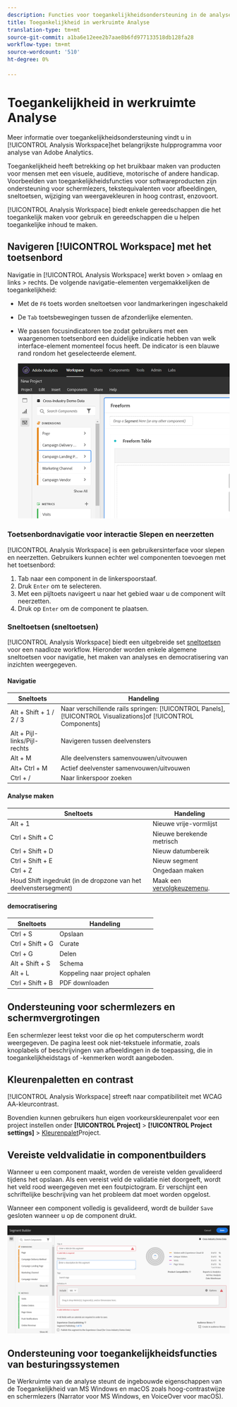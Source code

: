 ```yaml
---
description: Functies voor toegankelijkheidsondersteuning in de analysewerkruimte
title: Toegankelijkheid in werkruimte Analyse
translation-type: tm+mt
source-git-commit: a1ba6e12eee2b7aae8b6fd977133518db128fa28
workflow-type: tm+mt
source-wordcount: '510'
ht-degree: 0%

---
```



# Toegankelijkheid in werkruimte Analyse

Meer informatie over toegankelijkheidsondersteuning vindt u in [!UICONTROL Analysis Workspace]het belangrijkste hulpprogramma voor analyse van Adobe Analytics.

Toegankelijkheid heeft betrekking op het bruikbaar maken van producten voor mensen met een visuele, auditieve, motorische of andere handicap. Voorbeelden van toegankelijkheidsfuncties voor softwareproducten zijn ondersteuning voor schermlezers, tekstequivalenten voor afbeeldingen, sneltoetsen, wijziging van weergavekleuren in hoog contrast, enzovoort.

[!UICONTROL Analysis Workspace] biedt enkele gereedschappen die het toegankelijk maken voor gebruik en gereedschappen die u helpen toegankelijke inhoud te maken.

## Navigeren [!UICONTROL Workspace] met het toetsenbord

Navigatie in [!UICONTROL Analysis Workspace] werkt boven > omlaag en links > rechts. De volgende navigatie-elementen vergemakkelijken de toegankelijkheid:

* Met de `F6` toets worden sneltoetsen voor landmarkeringen ingeschakeld
* De `Tab` toetsbewegingen tussen de afzonderlijke elementen.
* We passen focusindicatoren toe zodat gebruikers met een waargenomen toetsenbord een duidelijke indicatie hebben van welk interface-element momenteel focus heeft. De indicator is een blauwe rand rondom het geselecteerde element.

   ![](assets/focus-indicator.png)

### Toetsenbordnavigatie voor interactie Slepen en neerzetten

[!UICONTROL Analysis Workspace] is een gebruikersinterface voor slepen en neerzetten. Gebruikers kunnen echter wel componenten toevoegen met het toetsenbord:

1. Tab naar een component in de linkerspoorstaaf.
1. Druk `Enter` om te selecteren.
1. Met een pijltoets navigeert u naar het gebied waar u de component wilt neerzetten.
1. Druk op `Enter` om de component te plaatsen.

### Sneltoetsen (sneltoetsen)

[!UICONTROL Analysis Workspace] biedt een uitgebreide set [sneltoetsen](https://docs.adobe.com/content/help/en/analytics/analyze/analysis-workspace/build-workspace-project/fa-shortcut-keys.html) voor een naadloze workflow. Hieronder worden enkele algemene sneltoetsen voor navigatie, het maken van analyses en democratisering van inzichten weergegeven.

#### Navigatie

| Sneltoets | Handeling |
|---|---|
| Alt + Shift + 1 / 2 / 3 | Naar verschillende rails springen: [!UICONTROL Panels], [!UICONTROL Visualizations]of [!UICONTROL Components] |
| Alt + Pijl-links/Pijl-rechts | Navigeren tussen deelvensters |
| Alt + M | Alle deelvensters samenvouwen/uitvouwen |
| Alt+ Ctrl + M | Actief deelvenster samenvouwen/uitvouwen |
| Ctrl + / | Naar linkerspoor zoeken |

#### Analyse maken

| Sneltoets | Handeling |
|---|---|
| Alt + 1 | Nieuwe vrije-vormlijst |
| Ctrl + Shift + C | Nieuwe berekende metrisch |
| Ctrl + Shift + D | Nieuw datumbereik |
| Ctrl + Shift + E | Nieuw segment |
| Ctrl + Z | Ongedaan maken |
| Houd Shift ingedrukt (in de dropzone van het deelvenstersegment) | Maak een [vervolgkeuzemenu](https://docs.adobe.com/content/help/en/analytics-learn/tutorials/analysis-workspace/using-panels/using-drop-down-filters.html). |

#### democratisering

| Sneltoets | Handeling |
|---|---|
| Ctrl + S | Opslaan |
| Ctrl + Shift + G | Curate |
| Ctrl + G | Delen |
| Alt + Shift + S | Schema |
| Alt + L | Koppeling naar project ophalen |
| Ctrl + Shift + B | PDF downloaden |

## Ondersteuning voor schermlezers en schermvergrotingen

Een schermlezer leest tekst voor die op het computerscherm wordt weergegeven. De pagina leest ook niet-tekstuele informatie, zoals knoplabels of beschrijvingen van afbeeldingen in de toepassing, die in toegankelijkheidstags of -kenmerken wordt aangeboden.

## Kleurenpaletten en contrast

[!UICONTROL Analysis Workspace] streeft naar compatibiliteit met WCAG AA-kleurcontrast.

Bovendien kunnen gebruikers hun eigen voorkeurskleurenpalet voor een project instellen onder **[!UICONTROL Project]** > **[!UICONTROL Project settings]** > [Kleurenpalet](https://docs.adobe.com/content/help/en/analytics/analyze/analysis-workspace/build-workspace-project/color-palettes.html)Project.

## Vereiste veldvalidatie in componentbuilders

Wanneer u een component maakt, worden de vereiste velden gevalideerd tijdens het opslaan. Als een vereist veld de validatie niet doorgeeft, wordt het veld rood weergegeven met een foutpictogram. Er verschijnt een schriftelijke beschrijving van het probleem dat moet worden opgelost.

Wanneer een component volledig is gevalideerd, wordt de builder `Save` gesloten wanneer u op de component drukt.

![](assets/error-validation.png)

## Ondersteuning voor toegankelijkheidsfuncties van besturingssystemen

De Werkruimte van de analyse steunt de ingebouwde eigenschappen van de Toegankelijkheid van MS Windows en macOS zoals hoog-contrastwijze en schermlezers (Narrator voor MS Windows, en VoiceOver voor macOS).